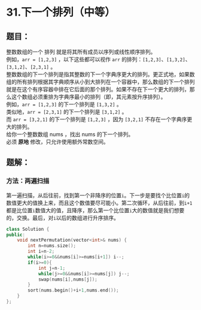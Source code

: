 # 31.下一个排列（中等）
## 题目：
整数数组的一个 排列  就是将其所有成员以序列或线性顺序排列。\
例如，`arr = [1,2,3]` ，以下这些都可以视作 `arr` 的排列：`[1,2,3]`、`[1,3,2]`、`[3,1,2]`、`[2,3,1]` 。\
整数数组的下一个排列是指其整数的下一个字典序更大的排列。更正式地，如果数组的所有排列根据其字典顺序从小到大排列在一个容器中，那么数组的下一个排列就是在这个有序容器中排在它后面的那个排列。如果不存在下一个更大的排列，那么这个数组必须重排为字典序最小的排列（即，其元素按升序排列）。\
例如，`arr = [1,2,3]` 的下一个排列是 `[1,3,2]` 。\
类似地，`arr = [2,3,1]` 的下一个排列是 `[3,1,2]` 。\
而 `arr = [3,2,1]` 的下一个排列是 `[1,2,3]` ，因为 `[3,2,1]` 不存在一个字典序更大的排列。\
给你一个整数数组 nums ，找出 nums 的下一个排列。\
必须 **原地** 修改，只允许使用额外常数空间。
## 题解：
### 方法：两遍扫描
第一遍扫描，从后往前，找到第一个非降序的位置`i`。下一步是要找个比位置`i`的数值更大的值换上来，而且这个数值要尽可能小。第二次循环，从后往前，到`i+1`都是比位置`i`数值大的值，且降序，那么第一个比位置`i`大的数值就是我们想要的，交换。最后，对`i`以后的数组进行升序排序。
```c++
class Solution {
public:
    void nextPermutation(vector<int>& nums) {
        int n=nums.size();
        int i=n-2;
        while(i>=0&&nums[i]>=nums[i+1]) i--;
        if(i>=0){
            int j=n-1;
            while(j>=0&&nums[i]>=nums[j]) j--;
            swap(nums[i],nums[j]);
        }
        sort(nums.begin()+i+1,nums.end());
    }
};
```